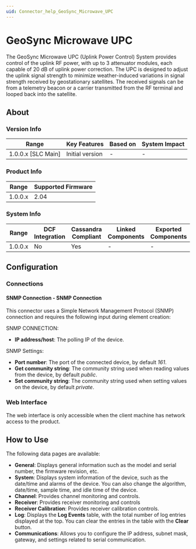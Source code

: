 ```yaml
---
uid: Connector_help_GeoSync_Microwave_UPC
---
```


# GeoSync Microwave UPC

The GeoSync Microwave UPC (Uplink Power Control) System provides control of the uplink RF power, with up to 3 attenuator modules, each capable of 20 dB of uplink power correction. The UPC is designed to adjust the uplink signal strength to minimize weather-induced variations in signal strength received by geostationary satellites. The received signals can be from a telemetry beacon or a carrier transmitted from the RF terminal and looped back into the satellite.

## About

### Version Info

| Range                | Key Features     | Based on     | System Impact     |
|----------------------|------------------|--------------|-------------------|
| 1.0.0.x [SLC Main]   | Initial version  | -            | -                 |

### Product Info

| Range     | Supported Firmware     |
|-----------|------------------------|
| 1.0.0.x   | 2.04                   |

### System Info

| Range     | DCF Integration     | Cassandra Compliant     | Linked Components     | Exported Components     |
|-----------|---------------------|-------------------------|-----------------------|-------------------------|
| 1.0.0.x   | No                  | Yes                     | -                     | -                       |

## Configuration

### Connections

#### SNMP Connection - SNMP Connection

This connector uses a Simple Network Management Protocol (SNMP) connection and requires the following input during element creation:

SNMP CONNECTION:

- **IP address/host**: The polling IP of the device.

SNMP Settings:

- **Port number**: The port of the connected device, by default *161*.
- **Get community string**: The community string used when reading values from the device, by default *public*.
- **Set community string**: The community string used when setting values on the device, by default *private*.

### Web Interface

The web interface is only accessible when the client machine has network access to the product.

## How to Use

The following data pages are available:

- **General**: Displays general information such as the model and serial number, the firmware revision, etc.
- **System**: Displays system information of the device, such as the date/time and alarms of the device. You can also change the algorithm, date/time, sample time, and idle time of the device.
- **Channel**: Provides channel monitoring and controls.
- **Receiver**: Provides receiver monitoring and controls
- **Receiver Calibration**: Provides receiver calibration controls.
- **Log**: Displays the **Log Events** table, with the total number of log entries displayed at the top. You can clear the entries in the table with the **Clear** button.
- **Communications**: Allows you to configure the IP address, subnet mask, gateway, and settings related to serial communication.
